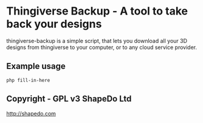 # Thingiverse Backup - A tool to take back your designs
thingiverse-backup is a simple script, that lets you download all your 3D designs from thingiverse to your computer, or to any cloud service provider.

## Example usage

    php fill-in-here

## Copyright - GPL v3 ShapeDo Ltd
http://shapedo.com